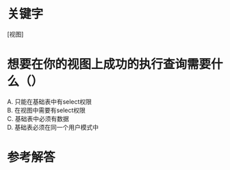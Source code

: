 # 关键字

[视图]

# 想要在你的视图上成功的执行查询需要什么（）
A. 只能在基础表中有select权限  				
B. 在视图中需要有select权限  
C. 基础表中必须有数据					
D. 基础表必须在同一个用户模式中
# 参考解答



